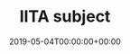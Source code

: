 ---
title: 'IITA subject'
field: 'cg.subject.iita'
slug: 'cg-subject-iita'
required: False
vocabulary: 'cg-subject-iita.txt'
date: '2019-05-04T00:00:00+00:00'
---